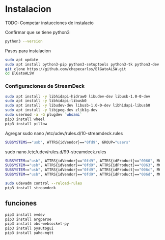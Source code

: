 
# Instalacion

TODO: Competar instucciones de instalacio

Confirmar que se tiene python3
```bash
python3 --version
```

Pasos para instalacion

```bash
sudo apt update
sudo apt install python3-pip python3-setuptools python3-tk python3-dev git
git clone https://github.com/chepecarlos/ElGatoALSW.git
cd ElGatoALSW
```

### Configuraciones de StreamDeck
```bash
sudo apt install -y libhidapi-hidraw0 libudev-dev libusb-1.0-0-dev
sudo apt install -y libhidapi-libusb0
sudo apt install -y libudev-dev libusb-1.0-0-dev libhidapi-libusb0
sudo apt install -y libjpeg-dev zlib1g-dev
sudo usermod -a -G plugdev `whoami`
pip3 install wheel
pip3 install pillow
```
Agregar
sudo nano /etc/udev/rules.d/10-streamdeck.rules
```bash
SUBSYSTEMS=="usb", ATTRS{idVendor}=="0fd9", GROUP="users"
```

sudo nano /etc/udev/rules.d/99-streamdeck.rules
```bash
SUBSYSTEM=="usb", ATTRS{idVendor}=="0fd9", ATTRS{idProduct}=="0060", MODE:="660", GROUP="plugdev"
SUBSYSTEM=="usb", ATTRS{idVendor}=="0fd9", ATTRS{idProduct}=="0063", MODE:="660", GROUP="plugdev"
SUBSYSTEM=="usb", ATTRS{idVendor}=="0fd9", ATTRS{idProduct}=="006c", MODE:="660", GROUP="plugdev"
SUBSYSTEM=="usb", ATTRS{idVendor}=="0fd9", ATTRS{idProduct}=="006d", MODE:="660", GROUP="plugdev"
```

```bash
sudo udevadm control --reload-rules
pip3 install streamdeck
```


## funciones

```bash
pip3 install evdev
pip3 install argparse
pip3 install obs-websocket-py
pip3 install pyautogui
pip3 install paho-mqtt
```
